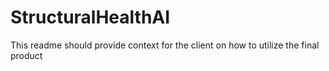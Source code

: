 # StructuralHealthAI
This readme should provide context for the client on how to utilize the final product
